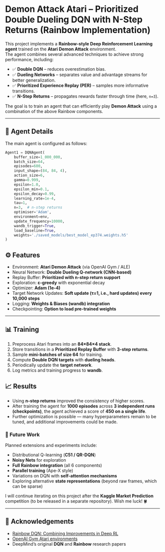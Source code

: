 # Demon Attack Atari – Prioritized Double Dueling DQN with N-Step Returns (Rainbow Implementation)

This project implements a **Rainbow-style Deep Reinforcement Learning agent** trained on the **Atari Demon Attack** environment.  
The agent combines several advanced techniques to achieve strong performance, including:

- ✅ **Double DQN** – reduces overestimation bias.  
- ✅ **Dueling Networks** – separates value and advantage streams for better generalization.  
- ✅ **Prioritized Experience Replay (PER)** – samples more informative transitions.  
- ✅ **N-Step Returns** – propagates rewards faster through time (here, `n=3`).  

The goal is to train an agent that can efficiently play **Demon Attack** using a combination of the above Rainbow components.

---

## 🧩 Agent Details

The main agent is configured as follows:

```python
Agent1 = DQNAgent(
    buffer_size=1_000_000,
    batch_size=64,
    episodes=600,
    input_shape=(84, 84, 4),
    action_size=6,
    gamma=0.999,
    epsilon=1.0,
    epsilon_min=0.1,
    epsilon_decay=0.99,
    learning_rate=1e-4,
    tau=1,
    n=3,  # n-step returns
    optimiser='Adam',
    environment=env,
    update_frequency=10000,
    wandb_trigger=True,
    load_baseline=True,
    weights='./saved_models/best_model_ep374.weights.h5'
)
```
## ⚙️ Features

- Environment: **Atari Demon Attack** (via OpenAI Gym / ALE)  
- Neural Network: **Double Dueling Q-network (CNN-based)**  
- Replay Buffer: **Prioritized with n-step return support**  
- Exploration: **ε-greedy** with exponential decay  
- Optimizer: **Adam (1e-4)**  
- Target Network Updates: **Soft update (τ=1, i.e., hard updates) every 10,000 steps**  
- Logging: **Weights & Biases (wandb) integration**  
- Checkpointing: **Option to load pre-trained weights**  

---

## 📊 Training

1. Preprocess Atari frames into an **84×84×4 stack**.  
2. Store transitions in a **Prioritized Replay Buffer** with **3-step returns**.  
3. Sample **mini-batches of size 64** for training.  
4. Compute **Double DQN targets** with **dueling heads**.  
5. Periodically update the **target network**.  
6. Log metrics and training progress to **wandb**.  

## 📈 Results

- Using **n-step returns** improved the consistency of higher scores.  
- After training the agent for **1000 episodes** across **3 independent runs (checkpoints)**, the agent achieved a score of **450 on a single life**.  
- Further optimization is possible — many hyperparameters remain to be tuned, and additional improvements could be made.  

### 🚀 Future Work

Planned extensions and experiments include:

- Distributional Q-learning (**C51 / QR-DQN**)  
- **Noisy Nets** for exploration  
- **Full Rainbow integration** (all 6 components)  
- **Parallel training** (Ape-X style)  
- Variations on DQN with **self-attention mechanisms**  
- Exploring alternative **state representations** (beyond raw frames, which can be sparse)  

I will continue iterating on this project after the **Kaggle Market Prediction** competition (to be released in a separate repository). Wish me luck! 🍀  

---

## 🙌 Acknowledgements

- [Rainbow DQN: Combining Improvements in Deep RL](https://arxiv.org/abs/1710.02298)  
- [OpenAI Gym Atari environments](https://gymnasium.farama.org/)  
- DeepMind’s original **DQN** and **Rainbow** research papers  
